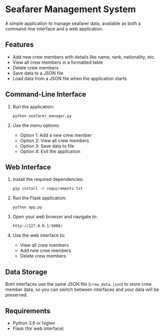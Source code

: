 # Seafarer Management System

A simple application to manage seafarer data, available as both a command-line interface and a web application.

## Features

- Add new crew members with details like name, rank, nationality, etc.
- View all crew members in a formatted table
- Delete crew members
- Save data to a JSON file
- Load data from a JSON file when the application starts

## Command-Line Interface

1. Run the application:
   ```
   python seafarer_manager.py
   ```

2. Use the menu options:
   - Option 1: Add a new crew member
   - Option 2: View all crew members
   - Option 3: Save data to file
   - Option 4: Exit the application

## Web Interface

1. Install the required dependencies:
   ```
   pip install -r requirements.txt
   ```

2. Run the Flask application:
   ```
   python app.py
   ```

3. Open your web browser and navigate to:
   ```
   http://127.0.0.1:5000/
   ```

4. Use the web interface to:
   - View all crew members
   - Add new crew members
   - Delete crew members

## Data Storage

Both interfaces use the same JSON file (`crew_data.json`) to store crew member data, so you can switch between interfaces and your data will be preserved.

## Requirements

- Python 3.6 or higher
- Flask (for web interface) 